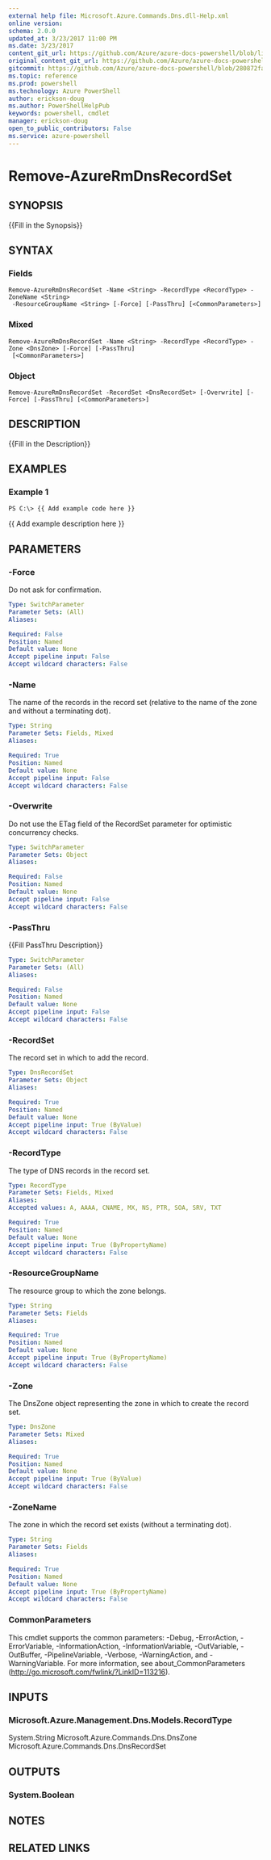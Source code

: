 ```yaml
---
external help file: Microsoft.Azure.Commands.Dns.dll-Help.xml
online version: 
schema: 2.0.0
updated_at: 3/23/2017 11:00 PM
ms.date: 3/23/2017
content_git_url: https://github.com/Azure/azure-docs-powershell/blob/live/azureps-cmdlets-docs/ResourceManager/AzureRM.DNS/v1.0.4.3/Remove-AzureRmDnsRecordSet.md
original_content_git_url: https://github.com/Azure/azure-docs-powershell/blob/live/azureps-cmdlets-docs/ResourceManager/AzureRM.DNS/v1.0.4.3/Remove-AzureRmDnsRecordSet.md
gitcommit: https://github.com/Azure/azure-docs-powershell/blob/280872fa529e03be2466fa2252957a2060a9dfe4/azureps-cmdlets-docs/ResourceManager/AzureRM.DNS/v1.0.4.3/Remove-AzureRmDnsRecordSet.md
ms.topic: reference
ms.prod: powershell
ms.technology: Azure PowerShell
author: erickson-doug
ms.author: PowerShellHelpPub
keywords: powershell, cmdlet
manager: erickson-doug
open_to_public_contributors: False
ms.service: azure-powershell
---
```


# Remove-AzureRmDnsRecordSet

## SYNOPSIS
{{Fill in the Synopsis}}

## SYNTAX

### Fields
```
Remove-AzureRmDnsRecordSet -Name <String> -RecordType <RecordType> -ZoneName <String>
 -ResourceGroupName <String> [-Force] [-PassThru] [<CommonParameters>]
```

### Mixed
```
Remove-AzureRmDnsRecordSet -Name <String> -RecordType <RecordType> -Zone <DnsZone> [-Force] [-PassThru]
 [<CommonParameters>]
```

### Object
```
Remove-AzureRmDnsRecordSet -RecordSet <DnsRecordSet> [-Overwrite] [-Force] [-PassThru] [<CommonParameters>]
```

## DESCRIPTION
{{Fill in the Description}}

## EXAMPLES

### Example 1
```
PS C:\> {{ Add example code here }}
```

{{ Add example description here }}

## PARAMETERS

### -Force
Do not ask for confirmation.

```yaml
Type: SwitchParameter
Parameter Sets: (All)
Aliases: 

Required: False
Position: Named
Default value: None
Accept pipeline input: False
Accept wildcard characters: False
```

### -Name
The name of the records in the record set (relative to the name of the zone and without a terminating dot).

```yaml
Type: String
Parameter Sets: Fields, Mixed
Aliases: 

Required: True
Position: Named
Default value: None
Accept pipeline input: False
Accept wildcard characters: False
```

### -Overwrite
Do not use the ETag field of the RecordSet parameter for optimistic concurrency checks.

```yaml
Type: SwitchParameter
Parameter Sets: Object
Aliases: 

Required: False
Position: Named
Default value: None
Accept pipeline input: False
Accept wildcard characters: False
```

### -PassThru
{{Fill PassThru Description}}

```yaml
Type: SwitchParameter
Parameter Sets: (All)
Aliases: 

Required: False
Position: Named
Default value: None
Accept pipeline input: False
Accept wildcard characters: False
```

### -RecordSet
The record set in which to add the record.

```yaml
Type: DnsRecordSet
Parameter Sets: Object
Aliases: 

Required: True
Position: Named
Default value: None
Accept pipeline input: True (ByValue)
Accept wildcard characters: False
```

### -RecordType
The type of DNS records in the record set.

```yaml
Type: RecordType
Parameter Sets: Fields, Mixed
Aliases: 
Accepted values: A, AAAA, CNAME, MX, NS, PTR, SOA, SRV, TXT

Required: True
Position: Named
Default value: None
Accept pipeline input: True (ByPropertyName)
Accept wildcard characters: False
```

### -ResourceGroupName
The resource group to which the zone belongs.

```yaml
Type: String
Parameter Sets: Fields
Aliases: 

Required: True
Position: Named
Default value: None
Accept pipeline input: True (ByPropertyName)
Accept wildcard characters: False
```

### -Zone
The DnsZone object representing the zone in which to create the record set.

```yaml
Type: DnsZone
Parameter Sets: Mixed
Aliases: 

Required: True
Position: Named
Default value: None
Accept pipeline input: True (ByValue)
Accept wildcard characters: False
```

### -ZoneName
The zone in which the record set exists (without a terminating dot).

```yaml
Type: String
Parameter Sets: Fields
Aliases: 

Required: True
Position: Named
Default value: None
Accept pipeline input: True (ByPropertyName)
Accept wildcard characters: False
```

### CommonParameters
This cmdlet supports the common parameters: -Debug, -ErrorAction, -ErrorVariable, -InformationAction, -InformationVariable, -OutVariable, -OutBuffer, -PipelineVariable, -Verbose, -WarningAction, and -WarningVariable. For more information, see about_CommonParameters (http://go.microsoft.com/fwlink/?LinkID=113216).

## INPUTS

### Microsoft.Azure.Management.Dns.Models.RecordType
System.String
Microsoft.Azure.Commands.Dns.DnsZone
Microsoft.Azure.Commands.Dns.DnsRecordSet

## OUTPUTS

### System.Boolean

## NOTES

## RELATED LINKS

